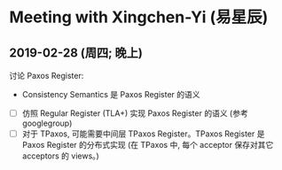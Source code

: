 ﻿# Meeting with Xingchen-Yi (易星辰)

## 2019-02-28 (周四; 晚上)
讨论 Paxos Register:
- Consistency Semantics 是 Paxos Register 的语义
- [ ] 仿照 Regular Register (TLA+) 实现 Paxos Register 的语义 (参考 googlegroup)
- [ ] 对于 TPaxos, 可能需要中间层 TPaxos Register。TPaxos Register 是 Paxos Register 的分布式实现 (在 TPaxos 中, 每个 acceptor 保存对其它 acceptors  的 views。)

